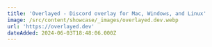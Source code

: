 ```yaml
---
title: 'Overlayed - Discord overlay for Mac, Windows, and Linux'
image: /src/content/showcase/_images/overlayed.dev.webp
url: 'https://overlayed.dev'
dateAdded: 2024-06-03T18:48:06.000Z
---
```


